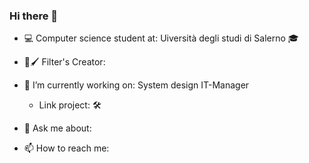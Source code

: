 ### Hi there 👋 



- 💻 Computer science student at: Uiversità degli studi di Salerno 🎓

- 📱🖌 Filter's Creator: 

- 🔭 I’m currently working on: System design IT-Manager 
     - Link project: 🛠 
     
     


- 💬 Ask me about: 

- 📫 How to reach me: 




